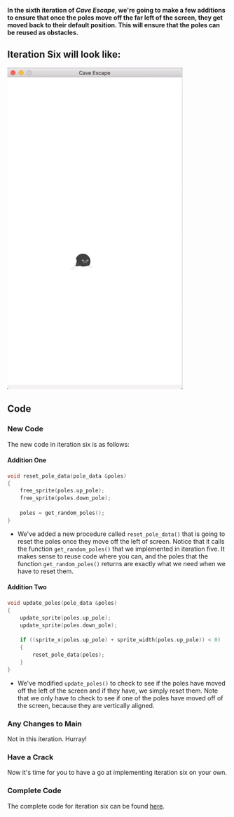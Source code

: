 __In the sixth iteration of *Cave Escape*, we're going to make a few additions to ensure that once the poles move off the far left of the screen, they get moved back to their default position. This will ensure that the poles can be reused as obstacles.__

## Iteration Six will look like:
![Iteration Six](https://raw.githubusercontent.com/itco-education/cave-escape/master/Documentation/Images/iteration_6.gif)

## Code

### New Code
The new code in iteration six is as follows:

#### Addition One
```cpp
void reset_pole_data(pole_data &poles)
{
	free_sprite(poles.up_pole);
	free_sprite(poles.down_pole);

	poles = get_random_poles();
}
```
- We've added a new procedure called ```reset_pole_data()``` that is going to reset the poles once they move off the left of screen. Notice that it calls the function ```get_random_poles()``` that we implemented in iteration five. It makes sense to reuse code where you can, and the poles that the function ```get_random_poles()``` returns are exactly what we need when we have to reset them.

#### Addition Two
```cpp    
void update_poles(pole_data &poles)
{
	update_sprite(poles.up_pole);
	update_sprite(poles.down_pole);

	if ((sprite_x(poles.up_pole) + sprite_width(poles.up_pole)) < 0)
	{
		reset_pole_data(poles);
	}
}
```
- We've modified ```update_poles()``` to check to see if the poles have moved off the left of the screen and if they have, we simply reset them. Note that we only have to check to see if one of the poles have moved off of the screen, because they are vertically aligned.

### Any Changes to Main
Not in this iteration. Hurray!

### Have a Crack
Now it's time for you to have a go at implementing iteration six on your own.

### Complete Code
The complete code for iteration six can be found [here](https://raw.githubusercontent.com/itco-education/cave-escape/master/CPP/cave_escape_6.cpp).

